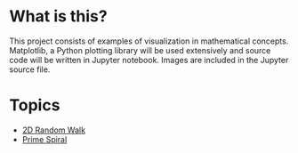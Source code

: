 # What is this?
This project consists of examples of visualization in mathematical concepts. Matplotlib, a Python plotting library will be used extensively and source code will be written in Jupyter notebook. Images are included in the Jupyter source file.

# Topics
* [2D Random Walk](http://mathworld.wolfram.com/RandomWalk2-Dimensional.html)
* [Prime Spiral](http://mathworld.wolfram.com/PrimeSpiral.html)
